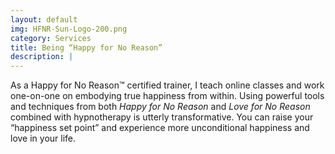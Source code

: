 ```yaml
---
layout: default
img: HFNR-Sun-Logo-200.png
category: Services
title: Being “Happy for No Reason”
description: |
---
```

As a Happy for No Reason&trade; certified trainer, I teach online classes and work one-on-one on embodying true happiness from within. Using powerful tools and techniques from both *Happy for No Reason* and *Love for No Reason* combined with hypnotherapy is utterly transformative. You can raise your “happiness set point” and experience more unconditional happiness and love in your life.

